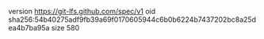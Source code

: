version https://git-lfs.github.com/spec/v1
oid sha256:54b40275adf9fb39a69f0170605944c6b0b6224b7437202bc8a25dea4b7ba95a
size 580
